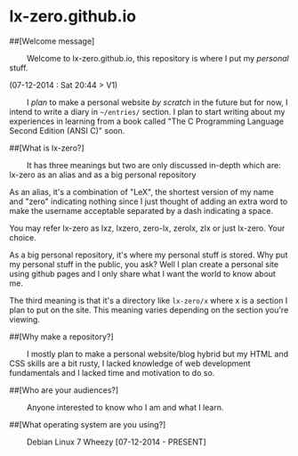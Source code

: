 lx-zero.github.io
=================

##[Welcome message]

&nbsp;&nbsp;&nbsp;&nbsp;&nbsp;&nbsp;&nbsp;&nbsp;Welcome to lx-zero.github.io, this repository is where I put my *personal*
stuff.

(07-12-2014 : Sat 20:44 > V1)

&nbsp;&nbsp;&nbsp;&nbsp;&nbsp;&nbsp;&nbsp;&nbsp;I *plan* to make a personal website *by scratch* in the future but for now,
I intend to write a diary in `~/entries/` section. I plan to start writing about my experiences in learning from a book
called "The C Programming Language Second Edition (ANSI C)" soon.

##[What is lx-zero?]

&nbsp;&nbsp;&nbsp;&nbsp;&nbsp;&nbsp;&nbsp;&nbsp;It has three meanings but two are only discussed in-depth which are:
lx-zero as an alias and as a big personal repository

As an alias, it's a combination of "LeX", the shortest version of my name and "zero" indicating nothing since I just thought
of adding an extra word to make the username acceptable separated by a dash indicating a space.

You may refer lx-zero as lxz, lxzero, zero-lx, zerolx, zlx or just lx-zero. Your choice.

As a big personal repository, it's where my personal stuff is stored. Why put my personal stuff in the public, you ask? Well
I plan create a personal site using github pages and I only share what I want the world to know about me.

The third meaning is that it's a directory like `lx-zero/x` where x is a section I plan to put on the site. This meaning
varies depending on the section you're viewing.

##[Why make a repository?]

&nbsp;&nbsp;&nbsp;&nbsp;&nbsp;&nbsp;&nbsp;&nbsp;I mostly plan to make a personal website/blog hybrid but my HTML and CSS
skills are a bit rusty, I lacked knowledge of web development fundamentals and I lacked time and motivation to do so.

##[Who are your audiences?]

&nbsp;&nbsp;&nbsp;&nbsp;&nbsp;&nbsp;&nbsp;&nbsp;Anyone interested to know who I am and what I learn.

##[What operating system are you using?]

&nbsp;&nbsp;&nbsp;&nbsp;&nbsp;&nbsp;&nbsp;&nbsp;Debian Linux 7 Wheezy [07-12-2014 - PRESENT]


